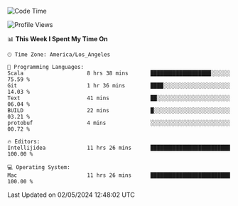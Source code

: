 <!--START_SECTION:waka-->
![Code Time](http://img.shields.io/badge/Code%20Time-966%20hrs%2019%20mins-blue)

![Profile Views](http://img.shields.io/badge/Profile%20Views-0-blue)

📊 **This Week I Spent My Time On** 

```text
🕑︎ Time Zone: America/Los_Angeles

💬 Programming Languages: 
Scala                    8 hrs 38 mins       ███████████████████░░░░░░   75.59 % 
Git                      1 hr 36 mins        ████░░░░░░░░░░░░░░░░░░░░░   14.03 % 
Text                     41 mins             ██░░░░░░░░░░░░░░░░░░░░░░░   06.04 % 
BUILD                    22 mins             █░░░░░░░░░░░░░░░░░░░░░░░░   03.21 % 
protobuf                 4 mins              ░░░░░░░░░░░░░░░░░░░░░░░░░   00.72 % 

🔥 Editors: 
Intellijidea             11 hrs 26 mins      █████████████████████████   100.00 % 

💻 Operating System: 
Mac                      11 hrs 26 mins      █████████████████████████   100.00 % 
```


 Last Updated on 02/05/2024 12:48:02 UTC
<!--END_SECTION:waka-->
